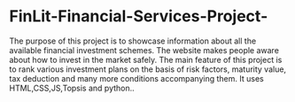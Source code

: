 # FinLit-Financial-Services-Project-
The purpose of this project is to showcase information about all the available financial investment schemes. The
website makes people aware about how to invest in the market safely. The main feature of this project is to rank
various investment plans on the basis of risk factors, maturity value, tax deduction and many more conditions
accompanying them. It uses HTML,CSS,JS,Topsis and python..
